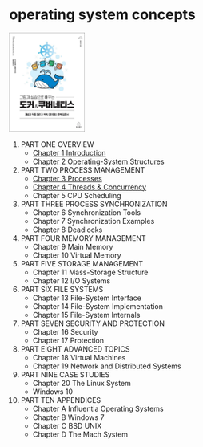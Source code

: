 # operating system concepts

<img src="img.png"  width="30%"/>

1. PART ONE OVERVIEW
    - [Chapter 1  Introduction](Chapter_1_Introduction/README.md)
    - [Chapter 2 Operating-System Structures](Chapter_2_Operating_System_Structures/README.md)
2. PART TWO PROCESS MANAGEMENT
    - [Chapter 3 Processes](Chapter_3_Processes/README.md)
    - [Chapter 4 Threads & Concurrency](Chapter_4_Threads_and_Concurrency/README.md)
    - Chapter 5 CPU Scheduling
3. PART THREE PROCESS SYNCHRONIZATION
    - Chapter 6 Synchronization Tools
    - Chapter 7 Synchronization Examples
    - Chapter 8 Deadlocks
4. PART FOUR MEMORY MANAGEMENT
    - Chapter 9 Main Memory
    - Chapter 10 Virtual Memory
5. PART FIVE STORAGE MANAGEMENT
    - Chapter 11 Mass-Storage Structure
    - Chapter 12 I/O Systems
6. PART SIX FILE SYSTEMS
    - Chapter 13 File-System Interface
    - Chapter 14 File-System Implementation
    - Chapter 15 File-System Internals
7. PART SEVEN SECURITY AND PROTECTION
    - Chapter 16 Security
    - Chapter 17 Protection
8. PART EIGHT ADVANCED TOPICS
    - Chapter 18 Virtual Machines
    - Chapter 19 Network and Distributed Systems
9. PART NINE CASE STUDIES
    - Chapter 20 The Linux System
    - Windows 10
10. PART TEN APPENDICES
    - Chapter A Influentia Operating Systems
    - Chapter B Windows 7
    - Chapter C BSD UNIX
    - Chapter D The Mach System
